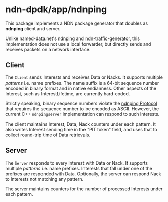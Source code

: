 # ndn-dpdk/app/ndnping

This package implements a NDN package generator that doubles as **ndnping** client and server.

Unlike named-data.net's [ndnping](https://github.com/named-data/ndn-tools/tree/master/tools/ping) and [ndn-traffic-generator](https://github.com/named-data/ndn-traffic-generator), this implementation does not use a local forwarder, but directly sends and receives packets on a network interface.

## Client

The `Client` sends Interests and receives Data or Nacks.
It supports multiple *patterns* i.e. name prefixes.
The name suffix is a 64-bit sequence number encoded in binary format and in native endianness.
Other aspects of the Interest, such as InterestLifetime, are currently hard-coded.

Strictly speaking, binary sequence numbers violate the [ndnping Protocol](https://github.com/named-data/ndn-tools/blob/1fda67dc75692ccf0283a410f70db55686e2ff48/tools/ping/README.md#ndnping-protocol) that requires the sequence number to be encoded as ASCII.
However, the current C++ `ndnpingserver` implementation can respond to such Interests.

The client maintains Interest, Data, Nack counters under each pattern.
It also writes Interest sending time in the "PIT token" field, and uses that to collect round-trip time of Data retrievals.

## Server

The `Server` responds to every Interest with Data or Nack.
It supports multiple *patterns* i.e. name prefixes.
Interests that fall under one of the prefixes are responded with Data.
Optionally, the server can respond Nack to Interests not matching any pattern.

The server maintains counters for the number of processed Interests under each pattern.
